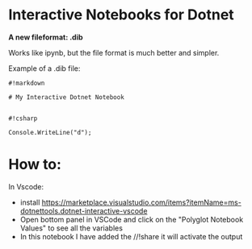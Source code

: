 # Interactive Notebooks for Dotnet

**A new fileformat: .dib**

Works like ipynb, but the file format is much better and simpler. 

Example of a .dib file:

```
#!markdown

# My Interactive Dotnet Notebook


#!csharp

Console.WriteLine("d");

```


# How to:

In Vscode:

- install https://marketplace.visualstudio.com/items?itemName=ms-dotnettools.dotnet-interactive-vscode
- Open bottom panel in VSCode and click on the "Polyglot Notebook Values" to see all the variables
- In this notebook I have added the //!share it will activate the output